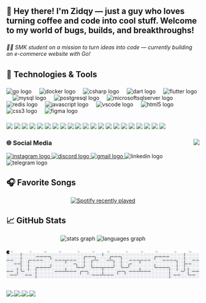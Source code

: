 <h2 align="left">👾 Hey there! I'm Zidqy — just a guy who loves turning coffee and code into cool stuff. Welcome to my world of bugs, builds, and breakthroughs!</h2>

###

<h6 align="left">👨‍🎓 SMK student on a mission to turn ideas into code — currently building an e-commerce website with Go!</h6>

###

## 🔧 Technologies & Tools

###

<div align="left">
  <img src="https://cdn.jsdelivr.net/gh/devicons/devicon/icons/go/go-original.svg" height="40" alt="go logo"  />
  <img width="12" />
  <img src="https://cdn.jsdelivr.net/gh/devicons/devicon/icons/docker/docker-original.svg" height="40" alt="docker logo"  />
  <img width="12" />
  <img src="https://cdn.jsdelivr.net/gh/devicons/devicon/icons/csharp/csharp-original.svg" height="40" alt="csharp logo"  />
  <img width="12" />
  <img src="https://cdn.jsdelivr.net/gh/devicons/devicon/icons/dart/dart-original.svg" height="40" alt="dart logo"  />
  <img width="12" />
  <img src="https://cdn.jsdelivr.net/gh/devicons/devicon/icons/flutter/flutter-original.svg" height="40" alt="flutter logo"  />
  <img width="12" />
  <img src="https://cdn.jsdelivr.net/gh/devicons/devicon/icons/mysql/mysql-original.svg" height="40" alt="mysql logo"  />
  <img width="12" />
  <img src="https://cdn.jsdelivr.net/gh/devicons/devicon/icons/postgresql/postgresql-original.svg" height="40" alt="postgresql logo"  />
  <img width="12" />
  <img src="https://cdn.jsdelivr.net/gh/devicons/devicon/icons/microsoftsqlserver/microsoftsqlserver-plain.svg" height="40" alt="microsoftsqlserver logo"  />
  <img width="12" />
  <img src="https://cdn.jsdelivr.net/gh/devicons/devicon/icons/redis/redis-original.svg" height="40" alt="redis logo"  />
  <img width="12" />
  <img src="https://cdn.jsdelivr.net/gh/devicons/devicon/icons/javascript/javascript-original.svg" height="40" alt="javascript logo"  />
  <img width="12" />
  <img src="https://cdn.jsdelivr.net/gh/devicons/devicon/icons/vscode/vscode-original.svg" height="40" alt="vscode logo"  />
  <img width="12" />
  <img src="https://cdn.jsdelivr.net/gh/devicons/devicon/icons/html5/html5-original.svg" height="40" alt="html5 logo"  />
  <img width="12" />
  <img src="https://cdn.jsdelivr.net/gh/devicons/devicon/icons/css3/css3-original.svg" height="40" alt="css3 logo"  />
  <img width="12" />
  <img src="https://cdn.jsdelivr.net/gh/devicons/devicon/icons/figma/figma-original.svg" height="40" alt="figma logo"  />
</div>

###

![](https://img.shields.io/badge/Code-Golang-informational?style=flat&logo=go&logoColor=white&color=2bbc8a)
![](https://img.shields.io/badge/Framework-Fiber-informational?style=flat&logo=go&logoColor=white&color=2bbc8a)
![](https://img.shields.io/badge/Framework-Gin_Gonic-informational?style=flat&logo=go&logoColor=white&color=2bbc8a)
![](https://img.shields.io/badge/API-Swagger-informational?style=flat&logo=swagger&logoColor=white&color=2bbc8a)
![](https://img.shields.io/badge/Container-Docker-informational?style=flat&logo=docker&logoColor=white&color=2bbc8a)
![](https://img.shields.io/badge/Code-C%23-informational?style=flat&logo=c-sharp&logoColor=white&color=2bbc8a)
![](https://img.shields.io/badge/Code-Dart-informational?style=flat&logo=dart&logoColor=white&color=2bbc8a)
![](https://img.shields.io/badge/Framework-Flutter-informational?style=flat&logo=flutter&logoColor=white&color=2bbc8a)
![](https://img.shields.io/badge/Database-MySQL-informational?style=flat&logo=mysql&logoColor=white&color=2bbc8a)
![](https://img.shields.io/badge/Database-PostgreSQL-informational?style=flat&logo=postgresql&logoColor=white&color=2bbc8a)
![](https://img.shields.io/badge/Database-SQL_Server-informational?style=flat&logo=microsoft-sql-server&logoColor=white&color=2bbc8a)
![](https://img.shields.io/badge/Database-Redis-informational?style=flat&logo=redis&logoColor=white&color=2bbc8a)
![](https://img.shields.io/badge/Code-JavaScript-informational?style=flat&logo=javascript&logoColor=white&color=2bbc8a)
![](https://img.shields.io/badge/Editor-VS_Code-informational?style=flat&logo=visual-studio-code&logoColor=white&color=2bbc8a)
![](https://img.shields.io/badge/Web-HTML5-informational?style=flat&logo=html5&logoColor=white&color=2bbc8a)
![](https://img.shields.io/badge/Web-CSS3-informational?style=flat&logo=css3&logoColor=white&color=2bbc8a)
![](https://img.shields.io/badge/Design-Figma-informational?style=flat&logo=figma&logoColor=white&color=2bbc8a)
![](https://img.shields.io/badge/Editor-GoLand-informational?style=flat&logo=goland&logoColor=white&color=2bbc8a)
![](https://img.shields.io/badge/Tool-Postman-informational?style=flat&logo=postman&logoColor=white&color=2bbc8a)
![](https://img.shields.io/badge/UI-DataGrid-informational?style=flat&logo=datagrip&logoColor=white&color=2bbc8a)
![](https://img.shields.io/badge/Editor-IntelliJ_IDEA_Ultimate-informational?style=flat&logo=intellij-idea&logoColor=white&color=2bbc8a)

###

<img align="right" height="150" src="https://media3.giphy.com/media/v1.Y2lkPTc5MGI3NjExY2sxbHRobjA1cTg5MW5yOXF0ejV6eXVkODVldno5bmhheWJvMXZsaiZlcD12MV9pbnRlcm5hbF9naWZfYnlfaWQmY3Q9Zw/ZVik7pBtu9dNS/giphy.gif"  />

###

### 🌐 Social Media


<div align="left">
  <a href="https://www.instagram.com/zidqy.notnaughty_/" target="_blank">
    <img src="https://img.shields.io/static/v1?message=Instagram&logo=instagram&label=&color=E4405F&logoColor=white&labelColor=&style=for-the-badge" height="35" alt="instagram logo"  />
  </a>
  <a href="https://discordapp.com/users/1365365561600512051" target="_blank">
    <img src="https://img.shields.io/static/v1?message=Discord&logo=discord&label=&color=7289DA&logoColor=white&labelColor=&style=for-the-badge" height="35" alt="discord logo"  />
  </a>
  <a href="adityamaullana234@gmail.com" target="_blank">
    <img src="https://img.shields.io/static/v1?message=Gmail&logo=gmail&label=&color=D14836&logoColor=white&labelColor=&style=for-the-badge" height="35" alt="gmail logo"  />
  </a>
  <img src="https://img.shields.io/static/v1?message=LinkedIn&logo=linkedin&label=&color=0077B5&logoColor=white&labelColor=&style=for-the-badge" height="35" alt="linkedin logo"  />
  <img src="https://img.shields.io/static/v1?message=Telegram&logo=telegram&label=&color=2CA5E0&logoColor=white&labelColor=&style=for-the-badge" height="35" alt="telegram logo"  />
</div>

###

## 🎧 Favorite Songs

<div align="center">
  <a href="https://open.spotify.com/user/3137f75fv5z6cejf7rcb7y44ooaa">
    <img src="https://spotify-recently-played-readme.vercel.app/api?user=3137f75fv5z6cejf7rcb7y44ooaa&count=5" alt="Spotify recently played"  />
  </a>
</div>

###

## 📈 GitHub Stats

<div align="center">
  <img src="https://github-readme-stats.vercel.app/api?username=adityamaulanazidqy&hide_title=false&hide_rank=false&show_icons=true&include_all_commits=true&count_private=true&disable_animations=false&theme=dracula&locale=en&hide_border=false&order=1" height="150" alt="stats graph"  />
  <img src="https://github-readme-stats.vercel.app/api/top-langs?username=adityamaulanazidqy&locale=en&hide_title=false&layout=compact&card_width=320&langs_count=5&theme=dracula&hide_border=false&order=2" height="150" alt="languages graph"  />
</div>

###

<picture>
  <source media="(prefers-color-scheme: dark)" srcset="https://raw.githubusercontent.com/adityamaulanazidqy/adityamaulanazidqy/output/pacman-contribution-graph-dark.svg">
  <source media="(prefers-color-scheme: light)" srcset="https://raw.githubusercontent.com/adityamaulanazidqy/adityamaulanazidqy/output/pacman-contribution-graph.svg">
  <img alt="pacman contribution graph" src="https://raw.githubusercontent.com/adityamaulanazidqy/adityamaulanazidqy/output/pacman-contribution-graph.svg">
</picture>

###
<a href="https://github.com/adityamaulanazidqy/go-libraryschool-api">
  <img align="center" src="https://github-readme-stats.vercel.app/api/pin/?username=adityamaulanazidqy&repo=go-libraryschool-api&title_color=ffffff&text_color=c9cacc&icon_color=2bbc8a&bg_color=1d1f21" />
</a>   

<a href="https://github.com/adityamaulanazidqy/go-ourproject-api">
  <img align="center" src="https://github-readme-stats.vercel.app/api/pin/?username=adityamaulanazidqy&repo=go-ourproject-api&title_color=ffffff&text_color=c9cacc&icon_color=2bbc8a&bg_color=1d1f21" />
</a>    

<a href="https://github.com/adityamaulanazidqy/libraryschool-app">
  <img align="center" src="https://github-readme-stats.vercel.app/api/pin/?username=adityamaulanazidqy&repo=libraryschool-app&title_color=ffffff&text_color=c9cacc&icon_color=2bbc8a&bg_color=1d1f21" />
</a>

<a href="https://github.com/adityamaulanazidqy/go-pharmacy-api">
  <img align="center" src="https://github-readme-stats.vercel.app/api/pin/?username=adityamaulanazidqy&repo=go-pharmacy-api&title_color=ffffff&text_color=c9cacc&icon_color=2bbc8a&bg_color=1d1f21" />
</a>